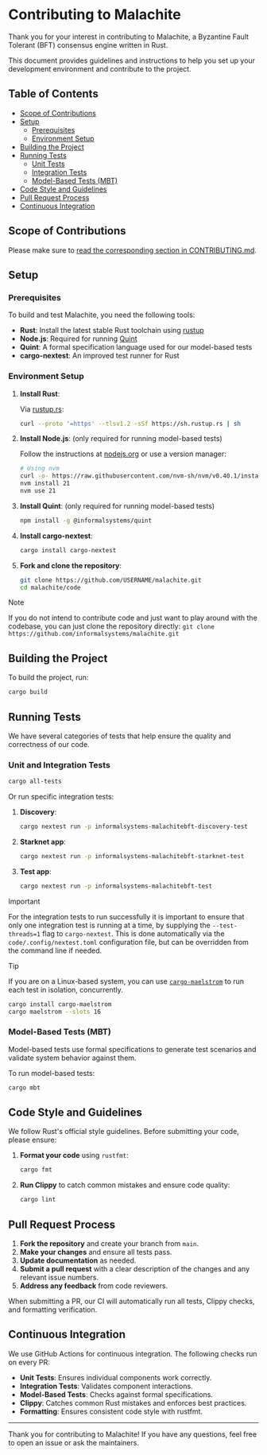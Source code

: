 # Contributing to Malachite

Thank you for your interest in contributing to Malachite, a Byzantine Fault Tolerant (BFT) consensus engine written in Rust.

This document provides guidelines and instructions to help you set up your development environment and contribute to the project.

## Table of Contents

- [Scope of Contributions](#scope-of-contribution)
- [Setup](#setup)
  - [Prerequisites](#prerequisites)
  - [Environment Setup](#environment-setup)
- [Building the Project](#building-the-project)
- [Running Tests](#running-tests)
  - [Unit Tests](#unit-tests)
  - [Integration Tests](#integration-tests)
  - [Model-Based Tests (MBT)](#model-based-tests-mbt)
- [Code Style and Guidelines](#code-style-and-guidelines)
- [Pull Request Process](#pull-request-process)
- [Continuous Integration](#continuous-integration)

## Scope of Contributions

Please make sure to [read the corresponding section in CONTRIBUTING.md](/CONTRIBUTING.md#scope-of-contribution).

## Setup

### Prerequisites

To build and test Malachite, you need the following tools:

- **Rust**: Install the latest stable Rust toolchain using [rustup](https://rustup.rs/)
- **Node.js**: Required for running [Quint](https://quint-lang.org)
- **Quint**: A formal specification language used for our model-based tests
- **cargo-nextest**: An improved test runner for Rust

### Environment Setup

1. **Install Rust**:

   Via [rustup.rs](https://rustup.rs):

   ```bash
   curl --proto '=https' --tlsv1.2 -sSf https://sh.rustup.rs | sh
   ```

2. **Install Node.js**: (only required for running model-based tests)

   Follow the instructions at [nodejs.org](https://nodejs.org/) or use a version manager:

   ```bash
   # Using nvm
   curl -o- https://raw.githubusercontent.com/nvm-sh/nvm/v0.40.1/install.sh | bash
   nvm install 21
   nvm use 21
   ```

3. **Install Quint**: (only required for running model-based tests)

   ```bash
   npm install -g @informalsystems/quint
   ```

4. **Install cargo-nextest**:

   ```bash
   cargo install cargo-nextest
   ```

5. **Fork and clone the repository**:

   ```bash
   git clone https://github.com/USERNAME/malachite.git
   cd malachite/code
   ```

> [!NOTE]
> If you do not intend to contribute code and just want to play around with the codebase,
> you can just clone the repository directly: `git clone https://github.com/informalsystems/malachite.git`

## Building the Project

To build the project, run:

```bash
cargo build
```

## Running Tests

We have several categories of tests that help ensure the quality and correctness of our code.

### Unit and Integration Tests

```bash
cargo all-tests
```

Or run specific integration tests:

1. **Discovery**:

   ```bash
   cargo nextest run -p informalsystems-malachitebft-discovery-test
   ```

2. **Starknet app**:

   ```bash
   cargo nextest run -p informalsystems-malachitebft-starknet-test
   ```

3. **Test app**:

   ```bash
   cargo nextest run -p informalsystems-malachitebft-test
   ```

> [!IMPORTANT]
> For the integration tests to run successfully it is important to ensure that only one integration test is running at a time,
> by supplying the `--test-threads=1` flag to `cargo-nextest`. This is done automatically via the `code/.config/nextest.toml` configuration file,
> but can be overridden from the command line if needed.

> [!TIP]
> If you are on a Linux-based system, you can use [`cargo-maelstrom`](https://github.com/maelstrom-software/maelstrom) to run each test in isolation, concurrently.
>
> ```bash
> cargo install cargo-maelstrom
> cargo maelstrom --slots 16
> ```

### Model-Based Tests (MBT)

Model-based tests use formal specifications to generate test scenarios and validate system behavior against them.

To run model-based tests:

```bash
cargo mbt
```

## Code Style and Guidelines

We follow Rust's official style guidelines. Before submitting your code, please ensure:

1. **Format your code** using `rustfmt`:

   ```bash
   cargo fmt
   ```

2. **Run Clippy** to catch common mistakes and ensure code quality:

   ```bash
   cargo lint
   ```

## Pull Request Process

1. **Fork the repository** and create your branch from `main`.
2. **Make your changes** and ensure all tests pass.
3. **Update documentation** as needed.
4. **Submit a pull request** with a clear description of the changes and any relevant issue numbers.
5. **Address any feedback** from code reviewers.

When submitting a PR, our CI will automatically run all tests, Clippy checks, and formatting verification.

## Continuous Integration

We use GitHub Actions for continuous integration. The following checks run on every PR:

- **Unit Tests**: Ensures individual components work correctly.
- **Integration Tests**: Validates component interactions.
- **Model-Based Tests**: Checks against formal specifications.
- **Clippy**: Catches common Rust mistakes and enforces best practices.
- **Formatting**: Ensures consistent code style with rustfmt.

---

Thank you for contributing to Malachite! If you have any questions, feel free to open an issue or ask the maintainers.
